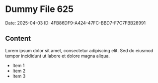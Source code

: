 # Dummy File 625

Date: 2025-04-03
ID: 4FB86DF9-A424-47FC-BBD7-F7C7FBB28991

## Content

Lorem ipsum dolor sit amet, consectetur adipiscing elit.
Sed do eiusmod tempor incididunt ut labore et dolore magna aliqua.

* Item 1
* Item 2
* Item 3

